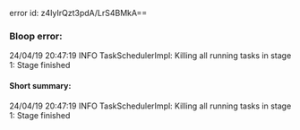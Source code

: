 error id: z4IyIrQzt3pdA/LrS4BMkA==
### Bloop error:

24/04/19 20:47:19 INFO TaskSchedulerImpl: Killing all running tasks in stage 1: Stage finished
#### Short summary: 

24/04/19 20:47:19 INFO TaskSchedulerImpl: Killing all running tasks in stage 1: Stage finished